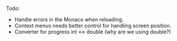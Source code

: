 ﻿Todo:

- Handle errors in the Monaco when reloading. 
- Context menus needs better control for handling screen position. 
- Converter for progress int <-> double (why are we using double?)